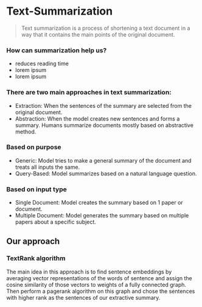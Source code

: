 # Text-Summarization

> Text summarization is a process of shortening a text document in a way that it contains the main points of the original document.

### How can summarization help us?
* reduces reading time
* lorem ipsum
* lorem ipsum

### There are two main approaches in text summarization:
* Extraction: When the sentences of the summary are selected from the original document.
* Abstraction: When the model creates new sentences and forms a summary. Humans summarize documents mostly based on abstractive method.

### Based on purpose
* Generic: Model tries to make a general summary of the document and treats all inputs the same.
* Query-Based: Model summarizes based on a natural language question.

### Based on input type
* Single Document: Model creates the summary based on 1 paper or document.
* Multiple Document: Model generates the summary based on multiple papers about a specific subject.

## Our approach

### TextRank algorithm
The main idea in this approach is to find sentence embeddings by averaging vector representations of the words of sentence and assign the cosine similarity of those vectors to weights of a fully connected graph. Then perform a pagerank algorithm on this graph and chose the sentences with higher rank as the sentences of our extractive summary.
